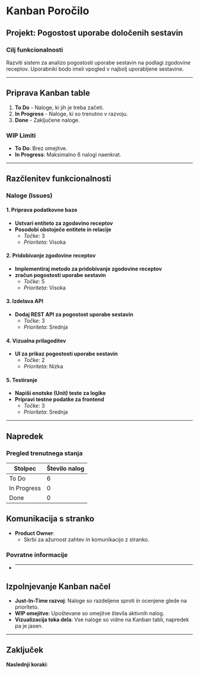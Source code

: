 # Kanban Poročilo

## **Projekt**: Pogostost uporabe določenih sestavin

### **Cilj funkcionalnosti**

Razviti sistem za analizo pogostosti uporabe sestavin na podlagi zgodovine receptov. Uporabniki bodo imeli vpogled v najbolj uporabljene sestavine.

---

## **Priprava Kanban table**

1. **To Do** - Naloge, ki jih je treba začeti.
2. **In Progress** - Naloge, ki so trenutno v razvoju.
3. **Done** - Zaključene naloge.

### **WIP Limiti**

- **To Do**: Brez omejitve.
- **In Progress**: Maksimalno 6 nalogi naenkrat.

---

## **Razčlenitev funkcionalnosti**

### **Naloge (Issues)**

#### **1. Priprava podatkovne baze**

- **Ustvari entiteto za zgodovino receptov**
- **Posodobi obstoječe entitete in relacije**
  - _Točke_: 3
  - _Prioriteta_: Visoka

#### **2. Pridobivanje zgodovine receptov**

- **Implementiraj metodo za pridobivanje zgodovine receptov**
- **zračun pogostosti uporabe sestavin**
  - _Točke_: 5
  - _Prioriteta_: Visoka

#### **3. Izdelava API**

- **Dodaj REST API za pogostost uporabe sestavin**
  - _Točke_: 3
  - _Prioriteta_: Srednja

#### **4. Vizualna prilagoditev**

- **UI za prikaz pogostosti uporabe sestavin**
  - _Točke_: 2
  - _Prioriteta_: Nizka

#### **5. Testiranje**

- **Napiši enotske (Unit) teste za logiko**
- **Pripravi testne podatke za frontend**
  - _Točke_: 3
  - _Prioriteta_: Srednja

---

## **Napredek**

### **Pregled trenutnega stanja**

| **Stolpec** | **Število nalog** |
| ----------- | ----------------- |
| To Do       | 6                 |
| In Progress | 0                 |
| Done        | 0                 |

## **Komunikacija s stranko**

- **Product Owner**:
  - Skrbi za ažurnost zahtev in komunikacijo z stranko.

### **Povratne informacije**

- ***

## **Izpolnjevanje Kanban načel**

- **Just-In-Time razvoj**: Naloge so razdeljene sproti in ocenjene glede na prioriteto.
- **WIP omejitve**: Upoštevane so omejitve števila aktivnih nalog.
- **Vizualizacija toka dela**: Vse naloge so vidne na Kanban tabli, napredek pa je jasen.

---

## **Zaključek**

**Naslednji koraki**:
